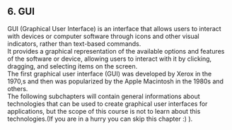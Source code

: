 ## 6. GUI

 GUI (Graphical User Interface) is an interface that allows users to interact with devices or computer software through icons and other visual indicators, rather than text-based commands.  
 It provides a graphical representation of the available options and features of the software or device, allowing users to interact with it by clicking, dragging, and selecting items on the screen.      
 The first graphical user interface (GUI) was developed by Xerox in the 1970,s and then was popularized by the Apple Macintosh in the 1980s and others.  
 The following subchapters will contain general informations about technologies that can be used to create graphical user interfaces for applications, but the scope of this course is not to learn about this technologies.(If you are in a hurry you can skip this chapter :) ).
